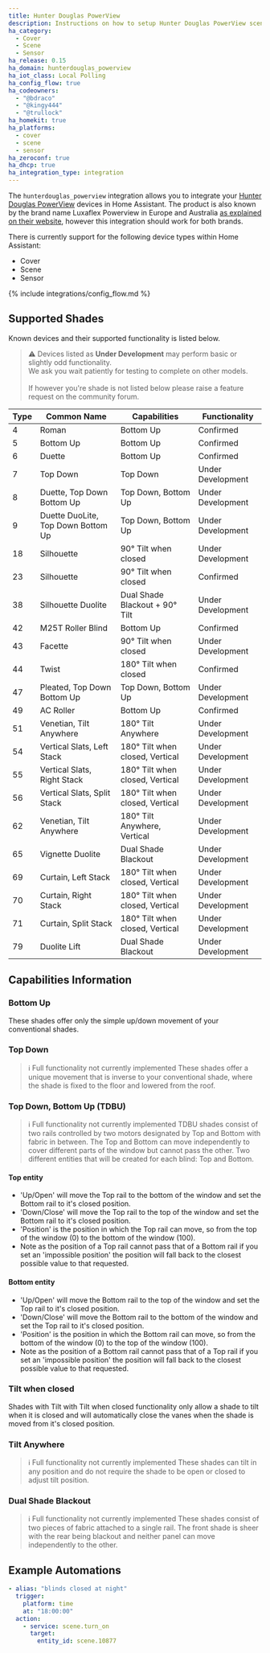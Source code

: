 ```yaml
---
title: Hunter Douglas PowerView
description: Instructions on how to setup Hunter Douglas PowerView scenes within Home Assistant.
ha_category:
  - Cover
  - Scene
  - Sensor
ha_release: 0.15
ha_domain: hunterdouglas_powerview
ha_iot_class: Local Polling
ha_config_flow: true
ha_codeowners:
  - "@bdraco"
  - "@kingy444"
  - "@trullock"
ha_homekit: true
ha_platforms:
  - cover
  - scene
  - sensor
ha_zeroconf: true
ha_dhcp: true
ha_integration_type: integration
---
```


The `hunterdouglas_powerview` integration allows you to integrate your [Hunter Douglas PowerView](https://www.hunterdouglas.com/operating-systems/powerview-motorization/support) devices in Home Assistant. The product is also known by the brand name Luxaflex Powerview in Europe and Australia [as explained on their website](https://www.hunterdouglasgroup.com/company/brands-in-action/), however this integration should work for both brands.

There is currently support for the following device types within Home Assistant:

- Cover
- Scene
- Sensor

{% include integrations/config_flow.md %}

## Supported Shades

Known devices and their supported functionality is listed below.

> :warning: Devices listed as **Under Development** may perform basic or slightly odd functionality.\
> We ask you wait patiently for testing to complete on other models.\
> \
> If however you're shade is not listed below please raise a feature request on the community forum.

| Type | Common Name                        | Capabilities                    | Functionality     |
| ---- | ---------------------------------- | ------------------------------- | ----------------- |
| 4    | Roman                              | Bottom Up                       | Confirmed         |
| 5    | Bottom Up                          | Bottom Up                       | Confirmed         |
| 6    | Duette                             | Bottom Up                       | Confirmed         |
| 7    | Top Down                           | Top Down                        | Under Development |
| 8    | Duette, Top Down Bottom Up         | Top Down, Bottom Up             | Under Development |
| 9    | Duette DuoLite, Top Down Bottom Up | Top Down, Bottom Up             | Under Development |
| 18   | Silhouette                         | 90° Tilt when closed            | Under Development |
| 23   | Silhouette                         | 90° Tilt when closed            | Confirmed         |
| 38   | Silhouette Duolite                 | Dual Shade Blackout + 90° Tilt  | Under Development |
| 42   | M25T Roller Blind                  | Bottom Up                       | Confirmed         |
| 43   | Facette                            | 90° Tilt when closed            | Under Development |
| 44   | Twist                              | 180° Tilt when closed           | Confirmed         |
| 47   | Pleated, Top Down Bottom Up        | Top Down, Bottom Up             | Under Development |
| 49   | AC Roller                          | Bottom Up                       | Confirmed         |
| 51   | Venetian, Tilt Anywhere            | 180° Tilt Anywhere              | Under Development |
| 54   | Vertical Slats, Left Stack         | 180° Tilt when closed, Vertical | Under Development |
| 55   | Vertical Slats, Right Stack        | 180° Tilt when closed, Vertical | Under Development |
| 56   | Vertical Slats, Split Stack        | 180° Tilt when closed, Vertical | Under Development |
| 62   | Venetian, Tilt Anywhere            | 180° Tilt Anywhere, Vertical    | Under Development |
| 65   | Vignette Duolite                   | Dual Shade Blackout             | Under Development |
| 69   | Curtain, Left Stack                | 180° Tilt when closed, Vertical | Under Development |
| 70   | Curtain, Right Stack               | 180° Tilt when closed, Vertical | Under Development |
| 71   | Curtain, Split Stack               | 180° Tilt when closed, Vertical | Under Development |
| 79   | Duolite Lift                       | Dual Shade Blackout             | Under Development |

## Capabilities Information

### Bottom Up

These shades offer only the simple up/down movement of your conventional shades.

### Top Down

> :information_source: Full functionality not currently implemented
These shades offer a unique movement that is inverse to your conventional shade, where the shade is fixed to the floor and lowered from the roof.

### Top Down, Bottom Up (TDBU)

> :information_source: Full functionality not currently implemented
TDBU shades consist of two rails controlled by two motors designated by Top and Bottom with fabric in between.
The Top and Bottom can move independently to cover different parts of the window but cannot pass the other.
Two different entities that will be created for each blind: Top and Bottom.

#### Top entity

- 'Up/Open' will move the Top rail to the bottom of the window and set the Bottom rail to it's closed position.
- 'Down/Close' will move the Top rail to the top of the window and set the Bottom rail to it's closed position.
- 'Position' is the position in which the Top rail can move, so from the top of the window (0) to the bottom of the window (100).
- Note as the position of a Top rail cannot pass that of a Bottom rail if you set an 'impossible position' the position will fall back to the closest possible value to that requested.

#### Bottom entity

- 'Up/Open' will move the Bottom rail to the top of the window and set the Top rail to it's closed position.
- 'Down/Close' will move the Bottom rail to the bottom of the window and set the Top rail to it's closed position.
- 'Position' is the position in which the Bottom rail can move, so from the bottom of the window (0) to the top of the window (100).
- Note as the position of a Bottom rail cannot pass that of a Top rail if you set an 'impossible position' the position will fall back to the closest possible value to that requested.

### Tilt when closed

Shades with Tilt with Tilt when closed functionality only allow a shade to tilt when it is closed and will automatically close the vanes when the shade is moved from it's closed position.

### Tilt Anywhere

> :information_source: Full functionality not currently implemented
These shades can tilt in any position and do not require the shade to be open or closed to adjust tilt position.

### Dual Shade Blackout

> :information_source: Full functionality not currently implemented
These shades consist of two pieces of fabric attached to a single rail. The front shade is sheer with the rear being blackout and neither panel can move independently to the other.

## Example Automations

``` yaml
- alias: "blinds closed at night"
  trigger:
    platform: time
    at: "18:00:00"
  action:
    - service: scene.turn_on
      target:
        entity_id: scene.10877
```
